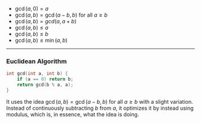 * $\gcd(a, 0) = a$
* $\gcd(a,b) = \gcd(a - b, b)$ for all $a \geq b$
* $\gcd(a, b)=gcd(a, a+b)$
* $\gcd(a, b) \leq a$
* $\gcd(a, b) \leq b$
* $\gcd(a, b) \leq \min(a, b)$

---
### Euclidean Algorithm
```cpp
int gcd(int a, int b) {
    if (a == 0) return b;
    return gcd(b % a, a);
}
```
It uses the idea $\gcd(a,b) = \gcd(a - b, b)$ for all $a \geq b$ with a slight variation. Instead of continuously subtracting $b$ from $a$, it optimizes it by instead using modulus, which is, in essence, what the idea is doing.